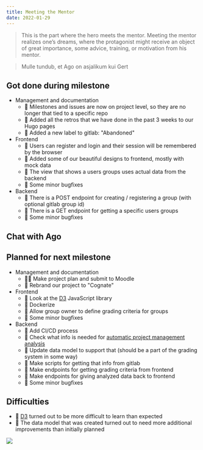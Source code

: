 ```yaml
---
title: Meeting the Mentor
date: 2022-01-29
---
```

> This is the part where the hero meets the mentor. Meeting the mentor realizes one’s dreams, where the protagonist might receive an object of great importance, some advice, training, or motivation from his mentor.

> Mulle tundub, et Ago on asjalikum kui Gert

## Got done during milestone
- Management and documentation
  - 🐝 Milestones and issues are now on project level, so they are no longer that tied to a specific repo
  - 🐝 Added all the retros that we have done in the past 3 weeks to our Hugo pages
  - 🐝 Added a new label to gitlab: "Abandoned"
- Frontend
  - 🐝 Users can register and login and their session will be remembered by the browser
  - 🐝 Added some of our beautiful designs to frontend, mostly with mock data
  - 🐝 The view that shows a users groups uses actual data from the backend
  - 🐝 Some minor bugfixes
- Backend
  - 🐞 There is a POST endpoint for creating / registering a group (with optional gitlab group id)
  - 🐞 There is a GET endpoint for getting a specific users groups
  - 🐞 Some minor bugfixes

## Chat with Ago


## Planned for next milestone
- Management and documentation
  - 🐝🐞 Make project plan and submit to Moodle
  - 🐝 Rebrand our project to "Cognate"
- Frontend
  - 🐝 Look at the [D3](https://d3js.org) JavaScript library
  - 🐝 Dockerize
  - 🐝 Allow group owner to define grading criteria for groups
  - 🐝 Some minor bugfixes
- Backend
  - 🐞 Add CI/CD process
  - 🐞 Check what info is needed for [automatic project management analysis](https://gitlab.cs.ttu.ee/gitlab-hub/gitlab-hub/-/issues/39)
  - 🐞 Update data model to support that (should be a part of the grading system in some way)
  - 🐞 Make scripts for getting that info from gitlab
  - 🐞 Make endpoints for getting grading criteria from frontend
  - 🐞 Make endpoints for giving analyzed data back to frontend
  - 🐞 Some minor bugfixes

## Difficulties
- 🐝 [D3](https://d3js.org) turned out to be more difficult to learn than expected
- 🐞 The data model that was created turned out to need more additional improvements than initially planned

![](/retro4/mentor.webp)
